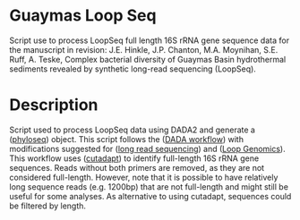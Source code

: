 # Guaymas Loop Seq

Script use to process LoopSeq full length 16S rRNA gene sequence data for the manuscript in revision:
J.E. Hinkle, J.P. Chanton, M.A. Moynihan, S.E. Ruff, A. Teske, Complex bacterial diversity of Guaymas Basin hydrothermal sediments revealed by synthetic long-read sequencing (LoopSeq).

# Description

Script used to process LoopSeq data using DADA2 and generate a ([phyloseq](https://joey711.github.io/phyloseq/)) object. This script follows the ([DADA workflow](https://benjjneb.github.io/dada2/)) with modifications suggested for ([long read sequencing](https://benjjneb.github.io/LRASManuscript/LRASms_fecal.html)) and ([Loop Genomics](https://github.com/benjjneb/dada2/issues/991)). This workflow uses ([cutadapt](https://cutadapt.readthedocs.io/en/stable/)) to identify full-length 16S rRNA gene sequences. Reads without both primers are removed, as they are not considered full-length. However, note that it is possible to have relatively long sequence reads (e.g. 1200bp) that are not full-length and might still be useful for some analyses. As alternative to using cutadapt, sequences could be filtered by length.
